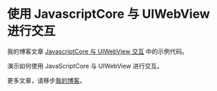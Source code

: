 # 使用 JavascriptCore 与 UIWebView 进行交互

我的博客文章 [JavascriptCore 与 UIWebView 交互](http://www.swiftyper.com/2016/12/03/javascriptcore-with-uiwebview/) 中的示例代码。

演示如何使用 JavaScriptCore 与 UIWebView 进行交互。

更多文章，请移步[我的博客](http://www.swiftyper.com/)。
